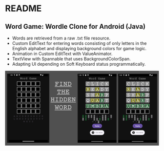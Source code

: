 # README

## Word Game: Wordle Clone for Android (Java)

* Words are retrieved from a raw .txt file resource.
* Custom EditText for entering words consisting of only letters in the English alphabet and displaying background colors for game logic.
* Animation in Custom EditText with ValueAnimator.
* TextView with Spannable that uses BackgroundColorSpan.
* Adapting UI depending on Soft Keyboard status programmatically.

![alt](README_IMAGES/featuregraphic.png)
